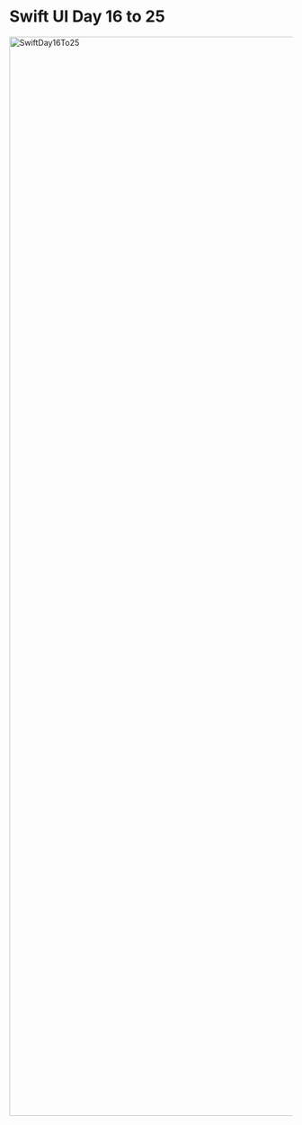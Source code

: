 # Swift UI Day 16 to 25


<img width="1920" alt="SwiftDay16To25" src="https://user-images.githubusercontent.com/36991424/147096329-65a0dd53-e4c8-45dc-a8d5-1ee9093a42f2.png">
